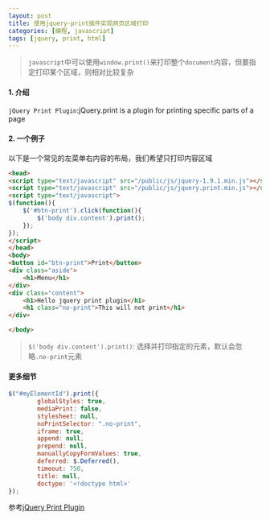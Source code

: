 ```yaml
---
layout: post
title: 使用jquery-print插件实现网页区域打印
categories: [编程, javascript]
tags: [jquery, print, html]
---
```



> `javascript`中可以使用`window.print()`来打印整个`document`内容，但要指定打印某个区域，则相对比较复杂

#### 1. 介绍
`jQuery Print Plugin`:jQuery.print is a plugin for printing specific parts of a page

#### 2. 一个例子

以下是一个常见的左菜单右内容的布局，我们希望只打印内容区域

```html
<head>
<script type="text/javascript" src="/public/js/jquery-1.9.1.min.js"></script>
<script type="text/javascript" src="/public/js/jquery.print.min.js"></script>
<script type="text/javascript">
$(function(){
    $('#btn-print').click(function(){
        $('body div.content').print();
    });
});
</script>
</head>
<body>
<button id="btn-print">Print</button>
<div class="aside">
    <h1>Menu</h1>
</div>
<div class="content">
    <h1>Hello jquery print plugin</h1>
    <h1 class="no-print">This will not print</h1>
</div>

</body>
```

> `$('body div.content').print()`: 选择并打印指定的元素，默认会忽略`.no-print`元素

#### 更多细节

```javascript
$("#myElementId").print({
        globalStyles: true,
        mediaPrint: false,
        stylesheet: null,
        noPrintSelector: ".no-print",
        iframe: true,
        append: null,
        prepend: null,
        manuallyCopyFormValues: true,
        deferred: $.Deferred(),
        timeout: 750,
        title: null,
        doctype: '<!doctype html>'
});
```

参考[jQuery Print Plugin](https://github.com/DoersGuild/jQuery.print)